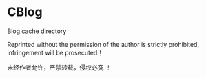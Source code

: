 # CBlog
Blog cache directory

Reprinted without the permission of the author is strictly prohibited, infringement will be prosecuted！

未经作者允许，严禁转载，侵权必究 ！

